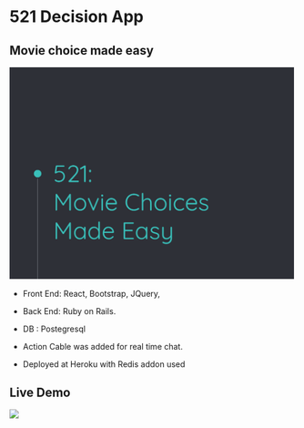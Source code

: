 # 521 Decision App

## Movie choice made easy

<img src="https://github.com/hyosunko/hyosunko.github.io/blob/master/img/Rails-521-logic.gif" width="500"></a>

- Front End: React, Bootstrap, JQuery,
- Back End: Ruby on Rails.
- DB : Postegresql

- Action Cable was added for real time chat.
- Deployed at Heroku with Redis addon used

## Live Demo

<a href="https://rails-521-app.herokuapp.com">
<img src="https://github.com/hyosunko/hyosunko.github.io/blob/master/img/Rails-521-app.gif" width="400"></a>
